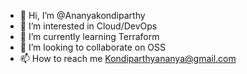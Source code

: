 - 👋 Hi, I’m @Ananyakondiparthy
- 👀 I’m interested in Cloud/DevOps
- 🌱 I’m currently learning Terraform
- 💞️ I’m looking to collaborate on OSS
- 📫 How to reach me Kondiparthyananya@gmail.com

<!---
Ananyakondiparthy/Ananyakondiparthy is a ✨ special ✨ repository because its `README.md` (this file) appears on your GitHub profile.
You can click the Preview link to take a look at your changes.
--->
